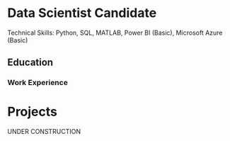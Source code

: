 # Data Scientist Candidate
Technical Skills: Python, SQL, MATLAB, Power BI (Basic), Microsoft Azure (Basic)

## Education


### Work Experience

# Projects


UNDER CONSTRUCTION
